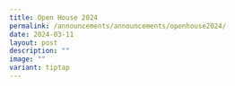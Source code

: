 ```yaml
---
title: Open House 2024
permalink: /announcements/announcements/openhouse2024/
date: 2024-03-11
layout: post
description: ""
image: ""
variant: tiptap
---
```


